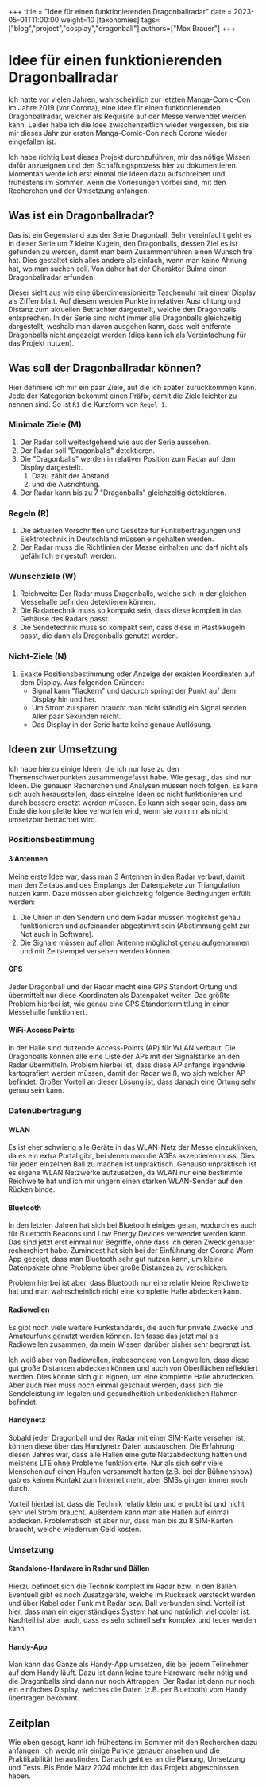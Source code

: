 +++
title = "Idee für einen funktionierenden Dragonballradar"
date = 2023-05-01T11:00:00
weight=10
[taxonomies]
tags=["blog","project","cosplay","dragonball"]
authors=["Max Brauer"]
+++

# Idee für einen funktionierenden Dragonballradar

Ich hatte vor vielen Jahren, wahrscheinlich zur letzten Manga-Comic-Con im Jahre 2019 (vor Corona),
eine Idee für einen funktionierenden Dragonballradar, welcher als Requisite auf der Messe verwendet
werden kann. Leider habe ich die Idee zwischenzeitlich wieder vergessen, bis sie mir dieses Jahr zur
ersten Manga-Comic-Con nach Corona wieder eingefallen ist.

Ich habe richtig Lust dieses Projekt durchzuführen, mir das nötige Wissen dafür anzueignen und den
Schaffungsprozess hier zu dokumentieren. Momentan werde ich erst einmal die Ideen dazu aufschreiben
und frühestens im Sommer, wenn die Vorlesungen vorbei sind, mit den Recherchen und der Umsetzung
anfangen.

<!-- more -->

## Was ist ein Dragonballradar?

Das ist ein Gegenstand aus der Serie Dragonball. Sehr vereinfacht geht es in dieser Serie um 7
kleine Kugeln, den Dragonballs, dessen Ziel es ist gefunden zu werden, damit man beim Zusammenführen
einen Wunsch frei hat. Dies gestaltet sich alles andere als einfach, wenn man keine Ahnung hat, wo
man suchen soll. Von daher hat der Charakter Bulma einen Dragonballradar erfunden.

Dieser sieht aus wie eine überdimensionierte Taschenuhr mit einem Display als Ziffernblatt. Auf
diesem werden Punkte in relativer Ausrichtung und Distanz zum aktuellen Betrachter dargestellt,
welche den Dragonballs entsprechen. In der Serie sind nicht immer alle Dragonballs gleichzeitig
dargestellt, weshalb man davon ausgehen kann, dass weit entfernte Dragonballs nicht angezeigt werden
(dies kann ich als Vereinfachung für das Projekt nutzen).

## Was soll der Dragonballradar können?

Hier definiere ich mir ein paar Ziele, auf die ich später zurückkommen kann. Jede der Kategorien
bekommt einen Präfix, damit die Ziele leichter zu nennen sind. So ist `R1` die Kurzform von `Regel 1`.

### Minimale Ziele (M)

1. Der Radar soll weitestgehend wie aus der Serie aussehen.
2. Der Radar soll "Dragonballs" detektieren.
3. Die "Dragonballs" werden in relativer Position zum Radar auf dem Display dargestellt.
    1. Dazu zählt der Abstand
    2. und die Ausrichtung.
4. Der Radar kann bis zu 7 "Dragonballs" gleichzeitig detektieren.

### Regeln (R)

1. Die aktuellen Vorschriften und Gesetze für Funkübertragungen und Elektrotechnik in Deutschland
   müssen eingehalten werden.
2. Der Radar muss die Richtlinien der Messe einhalten und darf nicht als gefährlich eingestuft
   werden.

### Wunschziele (W)

1. Reichweite: Der Radar muss Dragonballs, welche sich in der gleichen Messehalle befinden
   detektieren können.
2. Die Radartechnik muss so kompakt sein, dass diese komplett in das Gehäuse des Radars passt.
3. Die Sendetechnik muss so kompakt sein, dass diese in Plastikkugeln passt, die dann als
   Dragonballs genutzt werden.

### Nicht-Ziele (N)

1. Exakte Positionsbestimmung oder Anzeige der exakten Koordinaten auf dem Display. Aus folgenden
   Gründen:
   - Signal kann "flackern" und dadurch springt der Punkt auf dem Display hin und her.
   - Um Strom zu sparen braucht man nicht ständig ein Signal senden. Aller paar Sekunden reicht.
   - Das Display in der Serie hatte keine genaue Auflösung.

## Ideen zur Umsetzung

Ich habe hierzu einige Ideen, die ich nur lose zu den Themenschwerpunkten zusammengefasst habe. Wie
gesagt, das sind nur Ideen. Die genauen Recherchen und Analysen müssen noch folgen. Es kann sich
auch herausstellen, dass einzelne Ideen so nicht funktionieren und durch bessere ersetzt werden
müssen. Es kann sich sogar sein, dass am Ende die komplette Idee verworfen wird, wenn sie von mir
als nicht umsetzbar betrachtet wird.

### Positionsbestimmung

#### 3 Antennen

Meine erste Idee war, dass man 3 Antennen in den Radar verbaut, damit man den Zeitabstand des
Empfangs der Datenpakete zur Triangulation nutzen kann. Dazu müssen aber gleichzeitig folgende
Bedingungen erfüllt werden:

1. Die Uhren in den Sendern und dem Radar müssen möglichst genau funktionieren und aufeinander
   abgestimmt sein (Abstimmung geht zur Not auch in Software).
2. Die Signale müssen auf allen Antenne möglichst genau aufgenommen und mit Zeitstempel versehen
   werden können.

#### GPS

Jeder Dragonball und der Radar macht eine GPS Standort Ortung und übermittelt nur diese Koordinaten
als Datenpaket weiter. Das größte Problem hierbei ist, wie genau eine GPS Standortermittlung in
einer Messehalle funktioniert.

#### WiFi-Access Points

In der Halle sind dutzende Access-Points (AP) für WLAN verbaut. Die Dragonballs können alle eine
Liste der APs mit der Signalstärke an den Radar übermitteln. Problem hierbei ist, dass diese AP
anfangs irgendwie kartografiert werden müssen, damit der Radar weiß, wo sich welcher AP befindet.
Großer Vorteil an dieser Lösung ist, dass danach eine Ortung sehr genau sein kann.

### Datenübertragung

#### WLAN

Es ist eher schwierig alle Geräte in das WLAN-Netz der Messe einzuklinken, da es ein extra Portal
gibt, bei denen man die AGBs akzeptieren muss. Dies für jeden einzelnen Ball zu machen ist
unpraktisch. Genauso unpraktisch ist es eigene WLAN Netzwerke aufzusetzen, da WLAN nur eine
bestimmte Reichweite hat und ich mir ungern einen starken WLAN-Sender auf den Rücken binde.

#### Bluetooth

In den letzten Jahren hat sich bei Bluetooth einiges getan, wodurch es auch für Bluetooth Beacons
und Low Energy Devices verwendet werden kann. Das sind jetzt erst einmal nur Begriffe, ohne dass ich
deren Zweck genauer recherchiert habe. Zumindest hat sich bei der Einführung der Corona Warn App
gezeigt, dass man Bluetooth sehr gut nutzen kann, um kleine Datenpakete ohne Probleme über große
Distanzen zu verschicken.

Problem hierbei ist aber, dass Bluetooth nur eine relativ kleine Reichweite hat und man
wahrscheinlich nicht eine komplette Halle abdecken kann.

#### Radiowellen

Es gibt noch viele weitere Funkstandards, die auch für private Zwecke und Amateurfunk genutzt werden
können. Ich fasse das jetzt mal als Radiowellen zusammen, da mein Wissen darüber bisher sehr
begrenzt ist.

Ich weiß aber von Radiowellen, insbesondere von Langwellen, dass diese gut große Distanzen abdecken
können und auch von Oberflächen reflektiert werden. Dies könnte sich gut eignen, um eine komplette
Halle abzudecken. Aber auch hier muss noch einmal geschaut werden, dass sich die Sendeleistung im
legalen und gesundheitlich unbedenklichen Rahmen befindet.

#### Handynetz

Sobald jeder Dragonball und der Radar mit einer SIM-Karte versehen ist, können diese über das
Handynetz Daten austauschen. Die Erfahrung diesen Jahres war, dass alle Hallen eine gute
Netzabdeckung hatten und meistens LTE ohne Probleme funktionierte. Nur als sich sehr viele Menschen
auf einen Haufen versammelt hatten (z.B. bei der Bühnenshow) gab es keinen Kontakt zum Internet
mehr, aber SMSs gingen immer noch durch.

Vorteil hierbei ist, dass die Technik relativ klein und erprobt ist und nicht sehr viel Strom
braucht. Außerdem kann man alle Hallen auf einmal abdecken. Problematisch ist aber nur, dass man bis
zu 8 SIM-Karten braucht, welche wiederrum Geld kosten.

### Umsetzung

#### Standalone-Hardware in Radar und Bällen

Hierzu befindet sich die Technik komplett im Radar bzw. in den Bällen. Eventuell gibt es noch
Zusatzgeräte, welche im Rucksack versteckt werden und über Kabel oder Funk mit Radar bzw. Ball
verbunden sind. Vorteil ist hier, dass man ein eigenständiges System hat und natürlich viel cooler
ist. Nachteil ist aber auch, dass es sehr schnell sehr komplex und teuer werden kann.

#### Handy-App

Man kann das Ganze als Handy-App umsetzen, die bei jedem Teilnehmer auf dem Handy läuft. Dazu ist
dann keine teure Hardware mehr nötig und die Dragonballs sind dann nur noch Attrappen. Der Radar ist
dann nur noch ein einfaches Display, welches die Daten (z.B. per Bluetooth) vom Handy übertragen
bekommt.

## Zeitplan

Wie oben gesagt, kann ich frühestens im Sommer mit den Recherchen dazu anfangen. Ich werde mir
einige Punkte genauer ansehen und die Praktikabilität herausfinden. Danach geht es an die Planung,
Umsetzung und Tests. Bis Ende März 2024 möchte ich das Projekt abgeschlossen haben.
